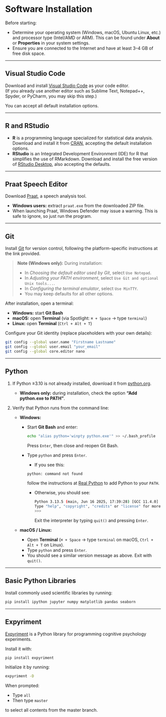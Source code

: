 # Software Installation

Before starting:  
- Determine your operating system (Windows, macOS, Ubuntu Linux, etc.) and processor type (Intel/AMD or ARM). This can be found under **About** or **Properties** in your system settings.  
- Ensure you are connected to the Internet and have at least 3–4 GB of free disk space.  

---

## Visual Studio Code

Download and install [Visual Studio Code](https://code.visualstudio.com/download) as your code editor.  
(If you already use another editor such as Sublime Text, Notepad++, Spyder, or PyCharm, you may skip this step.)  

You can accept all default installation options.  

---

## R and RStudio

- **R** is a programming language specialized for statistical data analysis. Download and install it from [CRAN](https://cran.rstudio.com/), accepting the default installation options.  
- **RStudio** is an Integrated Development Environment (IDE) for R that simplifies the use of RMarkdown. Download and install the free version of [RStudio Desktop](https://posit.co/download/rstudio-desktop/), also accepting the defaults.  

---

## Praat Speech Editor

Download [Praat](https://www.fon.hum.uva.nl/praat/), a speech analysis tool.  

- **Windows users:** extract `praat.exe` from the downloaded ZIP file.  
- When launching Praat, Windows Defender may issue a warning. This is safe to ignore, so just run the program.  

---

## Git

Install [Git](https://git-scm.com/book/en/v2/Getting-Started-Installing-Git) for version control, following the platform-specific instructions at the link provided. 

> **Note (Windows only):** During installation:  
> - In *Choosing the default editor used by Git*, select `Use Notepad`.  
> - In *Adjusting your PATH environment*, select `Use Git and optional Unix tools...`.  
> - In *Configuring the terminal emulator*, select `Use MinTTY`.  
> - You may keep defaults for all other options.  

After installation, open a terminal:  
- **Windows:** start **Git Bash**  
- **macOS:** open **Terminal** (via Spotlight: `⌘ + Space` → type `terminal`)  
- **Linux:** open **Terminal** (`Ctrl + Alt + T`)  

Configure your Git identity (replace placeholders with your own details):  

```bash
git config --global user.name "Firstname Lastname"
git config --global user.email "your_email"
git config --global core.editor nano
```

---

## Python

1. If Python ≥3.10 is not already installed, download it from [python.org](https://www.python.org).  

   - **Windows only:** during installation, check the option **“Add python.exe to PATH”**.  

2. Verify that Python runs from the command line:  

   - **Windows:**  
     - Start **Git Bash** and enter:  
       ```bash
       echo "alias python='winpty python.exe'" >> ~/.bash_profile
       ```  
       Press `Enter`, then close and reopen Git Bash.  

     - Type `python` and press `Enter`.  

        - If you see this:
         ```bash
         python: command not found
         ```  
         follow the instructions at [Real Python](https://realpython.com/add-python-to-path/) to add Python to your `PATH`.  

       - Otherwise, you should see:  
         ```bash
         Python 3.13.5 (main, Jun 16 2025, 17:39:28) [GCC 11.4.0] on Windows
         Type "help", "copyright", "credits" or "license" for more information.
         >>> 
         ```  
         Exit the interpreter by typing `quit()` and pressing `Enter`.  

   - **macOS / Linux:**  
     - Open **Terminal** (`⌘ + Space` → type `terminal` on macOS, `Ctrl + Alt + T` on Linux).  
     - Type `python` and press `Enter`.  
     - You should see a similar version message as above. Exit with `quit()`.  

---

## Basic Python Libraries

Install commonly used scientific libraries by running:  

```bash
pip install ipython jupyter numpy matplotlib pandas seaborn
```

---

## Expyriment

[Expyriment](http://www.expyriment.org) is a Python library for programming cognitive psychology experiments.  

Install it with:  

```bash
pip install expyriment
```

Initialize it by running:  

```bash
expyriment -D
```

When prompted:  
- Type `all`  
- Then type `master`  

to select all contents from the master branch.  

